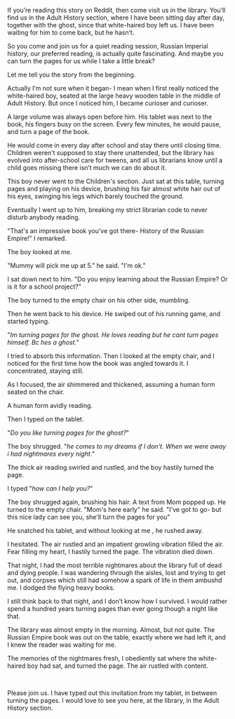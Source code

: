 If you’re reading this story on Reddit, then come visit us in the library. You’ll find us in the Adult History section, where I have been sitting day after day, together with the ghost, since that white-haired boy left us. I have been waiting for him to come back, but he hasn’t.   
  
  
So you come and join us for a quiet reading session, Russian Imperial history, our preferred reading,  is actually quite fascinating. And maybe you can turn the pages for us while I take a little break?  
  
  
Let me tell you the story from the beginning.   
  
  
Actually I’m not sure when it began- I mean when I first really noticed the white-haired boy, seated at the large heavy wooden table in the middle of Adult History. But once I noticed him, I became curioser and curioser.   
  
  
A large volume was always open before him. His tablet was next to the book, his fingers busy on the screen. Every few minutes, he would pause, and turn a page of the book.  
He would come in every day after school and stay there until closing time. Children weren't supposed to stay there unattended, but the library has evolved into after-school care for tweens, and all us librarians know until a child goes missing there isn’t much we can do about it.  
  
  
This boy never went to the Children's section. Just sat at this table, turning pages and playing on his device, brushing his fair almost white hair out of his eyes, swinging his legs which barely touched the ground.  
  
  
Eventually I went up to him, breaking my strict librarian code to never disturb anybody reading.  
"That's an impressive book you've got there- History of the Russian Empire!" I remarked.  
  
  
The boy looked at me.   
  
  
"Mummy will pick me up at 5." he said. "I'm ok."  
  
  
I sat down next to him. "Do you enjoy learning about the Russian Empire? Or is it for a school project?"  
  
  
The boy turned to the empty chair on his other side, mumbling.  
  
  
Then he went back to his device. He swiped out of his running game, and started typing.  
  
  
"*Im turning pages for the ghost. He loves reading but he cant turn pages himself. Bc hes a ghost."*  
  
  
I tried to absorb this information. Then I looked at the empty chair, and I noticed for the first time how the book was angled towards it. I concentrated, staying still.  
  
  
As I focused, the air shimmered and thickened, assuming a human form seated on the chair.  
  
  
A human form avidly reading.  
  
  
Then I typed on the tablet.  
  
  
"*Do you like turning pages for the ghost?*"  
  
  
The boy shrugged. "*he comes to my dreams if I don't. When we were away i had nightmares every night."*  
  
  
The thick air reading swirled and rustled, and the boy hastily turned the page.  
  
  
I typed "*how can I help you?*"  
  
  
The boy shrugged again, brushing his hair. A text from Mom popped up. He turned to the empty chair. "Mom's here early" he said. "I've got to go- but this nice lady can see you, she'll turn the pages for you"  
  
  
He snatched his tablet, and without looking at me , he rushed away.  
  
  


I hesitated. The air rustled and an impatient growling vibration filled the air. Fear filling my heart, I hastily turned the page. The vibration died down.  
  
  


That night, I had the most terrible nightmares about the library full of dead and dying people. I was wandering through the aisles, lost and trying to get out, and corpses which still had somehow a spark of life in them ambushd me. I dodged the flying heavy books.  
  
  


I still think back to that night, and I don’t know how I survived. I would rather spend a hundred years turning pages than ever going though a night like that.   
  
  
  
  
The library was almost empty in the morning. Almost, but not quite. The Russian Empire book was out on the table, exactly where we had left it, and I knew the reader was waiting for me.  
  
  


The memories of the nightmares fresh, I obediently sat where the white-haired boy had sat, and turned the page. The air rustled with content.

&#x200B;

  
Please join us. I have typed out this invitation from my tablet, in between turning the pages. I would love to see you here, at the library, in the Adult History section.   
  

